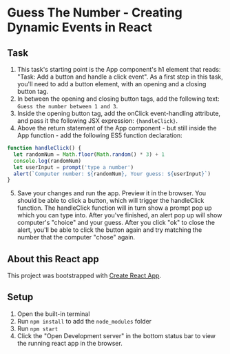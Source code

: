 # Guess The Number - Creating Dynamic Events in React

## Task

1. This task's starting point is the App component's h1 element that reads: "Task: Add a button and handle a click event". As a first step in this task, you'll need to add a button element, with an opening and a closing button tag.
2. In between the opening and closing button tags, add the following text: `Guess the number between 1 and 3`.
3. Inside the opening button tag, add the onClick event-handling attribute, and pass it the following JSX expression: `{handleClick}`.
4. Above the return statement of the App component - but still inside the App function - add the following ES5 function declaration:

```js
function handleClick() {
  let randomNum = Math.floor(Math.random() * 3) + 1
  console.log(randomNum)
  let userInput = prompt('type a number')
  alert(`Computer number: ${randomNum}, Your guess: ${userInput}`)
}
```

5. Save your changes and run the app. Preview it in the browser. You should be able to click a button, which will trigger the handleClick function. The handleClick function will in turn show a prompt pop up which you can type into. After you've finished, an alert pop up will show computer's "choice" and your guess. After you click "ok" to close the alert, you'll be able to click the button again and try matching the number that the computer "chose" again.

## About this React app

This project was bootstrapped with [Create React App](https://github.com/facebook/create-react-app).

## Setup

1. Open the built-in terminal
2. Run `npm install` to add the `node_modules` folder
3. Run `npm start`
4. Click the "Open Development server" in the bottom status bar to view the running react app in the browser.
